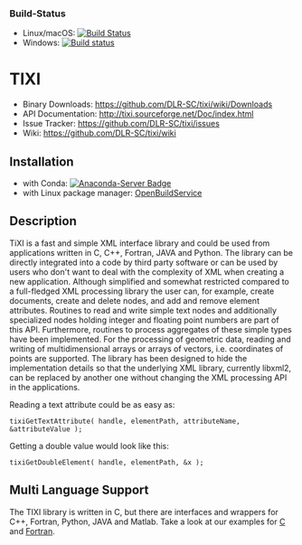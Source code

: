 ### Build-Status ###
  - Linux/macOS: [![Build Status](https://travis-ci.org/DLR-SC/tixi.svg?branch=master)](https://travis-ci.org/DLR-SC/tixi) 
  - Windows: [![Build status](https://ci.appveyor.com/api/projects/status/mhcsgq5smp8at4sx/branch/master?svg=true)](https://ci.appveyor.com/project/rainman110/tixi/branch/master)

# TIXI #

 - Binary Downloads:  https://github.com/DLR-SC/tixi/wiki/Downloads
 - API Documentation: http://tixi.sourceforge.net/Doc/index.html
 - Issue Tracker:     https://github.com/DLR-SC/tixi/issues
 - Wiki:              https://github.com/DLR-SC/tixi/wiki

## Installation ##
 - with Conda: [![Anaconda-Server Badge](https://anaconda.org/dlr-sc/tixi3/badges/installer/conda.svg)](https://anaconda.org/DLR-SC/tixi3)
 - with Linux package manager: [OpenBuildService](https://software.opensuse.org/download.html?project=science:dlr&package=tixi3)


## Description ##
TiXI is a fast and simple XML interface library and could be used from applications written in C, C++, Fortran, JAVA and Python. The library can be directly integrated into a code by third party software or can be used by users who don't want to deal with the complexity of XML when creating a new application. Although simplified and somewhat restricted compared to a full-fledged XML processing library the user can, for example, create documents, create and delete nodes, and add and remove element attributes. Routines to read and write simple text nodes and additionally specialized nodes holding integer and floating point numbers are part of this API. Furthermore, routines to process aggregates of these simple types have been implemented. For the processing of geometric data, reading and writing of multidimensional arrays or arrays of vectors, i.e. coordinates of points are supported. The library has been designed to hide the implementation details so that the underlying XML library, currently libxml2, can be replaced by another one without changing the XML processing API in the applications.

Reading a text attribute could be as easy as:

```
tixiGetTextAttribute( handle, elementPath, attributeName, &attributeValue );
```

Getting a double value would look like this:
```
tixiGetDoubleElement( handle, elementPath, &x );
```

## Multi Language Support ##
The TIXI library is written in C, but there are interfaces and wrappers for C++, Fortran, Python, JAVA and Matlab. Take a look at our examples for [C](https://github.com/DLR-SC/tixi/wiki/CExamples) and [Fortran](https://github.com/DLR-SC/tixi/wiki/Fortran%20Examples).
